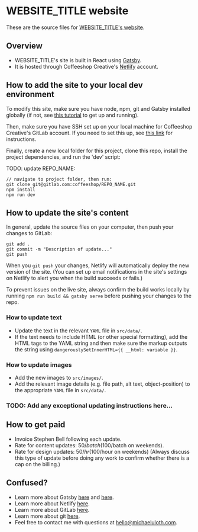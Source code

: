 # WEBSITE_TITLE website

These are the source files for [WEBSITE_TITLE's website](https://www.website.com).

## Overview

- WEBSITE_TITLE's site is built in React using [Gatsby](https://www.gatsbyjs.org).
- It is hosted through Coffeeshop Creative's [Netlify](https://www.netlify.com)
	account.

## How to add the site to your local dev environment

To modify this site, make sure you have node, npm, git and Gatsby installed globally (if not, see [this tutorial](https://www.gatsbyjs.org/tutorial/part-zero/) to get up and running).

Then, make sure you have SSH set up on your local machine for Coffeeshop
Creative's GitLab account. If you need to set this up, see [this link](https://docs.gitlab.com/ee/gitlab-basics/create-your-ssh-keys.html) for
instructions.

Finally, create a new local folder for this project, clone this repo,
install the project dependencies, and run the 'dev' script:

TODO: update REPO_NAME:

```
// navigate to project folder, then run:
git clone git@gitlab.com:coffeeshop/REPO_NAME.git
npm install
npm run dev
```

## How to update the site's content

In general, update the source files on your computer, then push your changes to GitLab:

```
git add .
git commit -m "Description of update..."
git push
```

When you `git push` your changes, Netlify will automatically deploy the new
version of the site. (You can set up email notifications in the site's settings on Netlify to alert you when the build succeeds or fails.)

To prevent issues on the live site, always confirm the build works locally by running `npm run build && gatsby serve` before pushing your changes to the repo.

### How to update text

- Update the text in the relevant `YAML` file in `src/data/`.
- If the text needs to include HTML (or other special formatting), add the HTML tags to the YAML string and then make sure the markup outputs the string using `dangerouslySetInnerHTML={{ __html: variable }}`.

### How to update images

- Add the new images to `src/images/`.
- Add the relevant image details (e.g. file path, alt text, object-position) to the appropriate `YAML` file in `src/data/`.

### TODO: Add any exceptional updating instructions here...

## How to get paid

- Invoice Stephen Bell following each update.
- Rate for content updates: $50/batch ($100/batch on weekends).
- Rate for design updates: $50/hr ($100/hour on weekends) (Always discuss this type of update before doing any work to confirm whether there is a cap on the billing.)

## Confused?

* Learn more about Gatsby [here](https://www.gatsbyjs.org/tutorial/) and
	[here](https://www.gatsbyjs.org/docs/).
* Learn more about Netlify [here](https://www.netlify.com/docs/).
* Learn more about GitLab
	[here](https://docs.gitlab.com/ce/gitlab-basics/README.html).
* Learn more about git [here](https://git-scm.com/doc).
* Feel free to contact me with questions at hello@michaeluloth.com.
